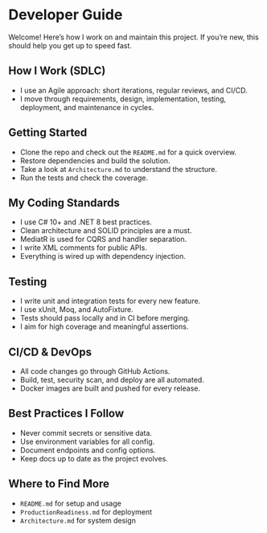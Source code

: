 # Developer Guide

Welcome! Here’s how I work on and maintain this project. If you’re new, this should help you get up to speed fast.

## How I Work (SDLC)
- I use an Agile approach: short iterations, regular reviews, and CI/CD.
- I move through requirements, design, implementation, testing, deployment, and maintenance in cycles.

## Getting Started
- Clone the repo and check out the `README.md` for a quick overview.
- Restore dependencies and build the solution.
- Take a look at `Architecture.md` to understand the structure.
- Run the tests and check the coverage.

## My Coding Standards
- I use C# 10+ and .NET 8 best practices.
- Clean architecture and SOLID principles are a must.
- MediatR is used for CQRS and handler separation.
- I write XML comments for public APIs.
- Everything is wired up with dependency injection.

## Testing
- I write unit and integration tests for every new feature.
- I use xUnit, Moq, and AutoFixture.
- Tests should pass locally and in CI before merging.
- I aim for high coverage and meaningful assertions.

## CI/CD & DevOps
- All code changes go through GitHub Actions.
- Build, test, security scan, and deploy are all automated.
- Docker images are built and pushed for every release.

## Best Practices I Follow
- Never commit secrets or sensitive data.
- Use environment variables for all config.
- Document endpoints and config options.
- Keep docs up to date as the project evolves.

## Where to Find More
- `README.md` for setup and usage
- `ProductionReadiness.md` for deployment
- `Architecture.md` for system design
